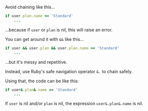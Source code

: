 Avoid chaining like this...

```ruby
if user.plan.name == 'Standard'
    ...
```

...because if `user` or `plan` is nil, this will raise an error.

You can get around it with `&&` like this...

```ruby
if user && user.plan && user.plan.name == 'Standard'
    ...
```

...but it's messy and repetitive.

Instead, use Ruby's safe navigation operator `&.` to chain safely.

Using that, the code can be like this:

```ruby
if user&.plan&.name == 'Standard'
    ...
```

If `user` is nil and/or `plan` is nil, the expression `user&.plan&.name` is nil.


